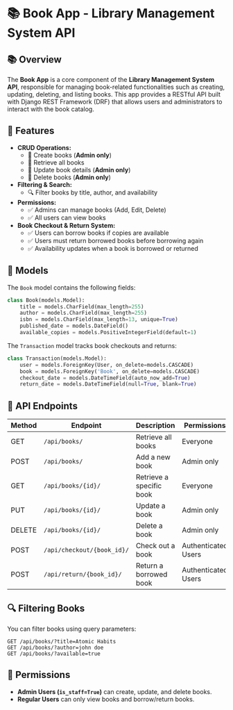 # 📚 Book App - Library Management System API

## 📚 Overview

The **Book App** is a core component of the **Library Management System API**, responsible for managing book-related functionalities such as creating, updating, deleting, and listing books. This app provides a RESTful API built with Django REST Framework (DRF) that allows users and administrators to interact with the book catalog.

## 🚀 Features

- **CRUD Operations:**
  - 📌 Create books (**Admin only**)
  - 📌 Retrieve all books
  - 📌 Update book details (**Admin only**)
  - 📌 Delete books (**Admin only**)
- **Filtering & Search:**
  - 🔍 Filter books by title, author, and availability
- **Permissions:**
  - ✅ Admins can manage books (Add, Edit, Delete)
  - ✅ All users can view books
- **Book Checkout & Return System:**
  - ✅ Users can borrow books if copies are available
  - ✅ Users must return borrowed books before borrowing again
  - ✅ Availability updates when a book is borrowed or returned

## 🐂 Models

The `Book` model contains the following fields:

```python
class Book(models.Model):
    title = models.CharField(max_length=255)
    author = models.CharField(max_length=255)
    isbn = models.CharField(max_length=13, unique=True)
    published_date = models.DateField()
    available_copies = models.PositiveIntegerField(default=1)
```

The `Transaction` model tracks book checkouts and returns:

```python
class Transaction(models.Model):
    user = models.ForeignKey(User, on_delete=models.CASCADE)
    book = models.ForeignKey('Book', on_delete=models.CASCADE)
    checkout_date = models.DateTimeField(auto_now_add=True)
    return_date = models.DateTimeField(null=True, blank=True)
```

## 🔗 API Endpoints

| Method | Endpoint                   | Description              | Permissions         |
| ------ | -------------------------- | ------------------------ | ------------------- |
| GET    | `/api/books/`              | Retrieve all books       | Everyone            |
| POST   | `/api/books/`              | Add a new book           | Admin only          |
| GET    | `/api/books/{id}/`         | Retrieve a specific book | Everyone            |
| PUT    | `/api/books/{id}/`         | Update a book            | Admin only          |
| DELETE | `/api/books/{id}/`         | Delete a book            | Admin only          |
| POST   | `/api/checkout/{book_id}/` | Check out a book         | Authenticated Users |
| POST   | `/api/return/{book_id}/`   | Return a borrowed book   | Authenticated Users |

## 🔍 Filtering Books

You can filter books using query parameters:

```
GET /api/books/?title=Atomic Habits
GET /api/books/?author=john doe
GET /api/books/?available=true
```

## 🔑 Permissions

- **Admin Users (****`is_staff=True`****)** can create, update, and delete books.
- **Regular Users** can only view books and borrow/return books.

##

